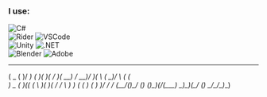 

### I use:
![C#](https://img.shields.io/badge/c%23-9a4993.svg?style=for-the-badge&logo=c-sharp&logoColor=white)
<br>
![Rider](https://img.shields.io/badge/Rider-da4643?style=for-the-badge&logo=Rider&logoColor=white)
![VSCode](https://img.shields.io/badge/VSCode-0078D4?style=for-the-badge&logo=visual%20studio%20code&logoColor=white)
<br>
![Unity](https://img.shields.io/badge/unity-%23239120.svg?style=for-the-badge&logo=unity&logoColor=white)
![.NET](https://img.shields.io/badge/.NET-512BD4?style=for-the-badge&logo=dotnet&logoColor=white)
<br>
![Blender](https://img.shields.io/badge/blender-%23F5792A.svg?style=for-the-badge&logo=blender&logoColor=white)
![Adobe](https://img.shields.io/badge/adobe-%23FF0000.svg?style=for-the-badge&logo=adobe&logoColor=white)

 ____  __  ___    ____  __  _  _  ____     ___  _  _    ____  __   __ _ 
(  _ \(  )/ __)  (_  _)(  )( \/ )(  __)   / __)/ )( \  (  __)/ _\ (  ( \
 ) _ ( )(( (_ \    )(   )( / \/ \ ) _)   ( (__ )    (   ) _)/    \/    /
(____/(__)\___/   (__) (__)\_)(_/(____)   \___)\_)(_/  (__) \_/\_/\_)__)
<!--
**jimxcds/jimxcds** is a ✨ _special_ ✨ repository because its `README.md` (this file) appears on your GitHub profile.

Here are some ideas to get you started:

- 🔭 I’m currently working on ...
- 🌱 I’m currently learning ...
- 👯 I’m looking to collaborate on ...
- 🤔 I’m looking for help with ...
- 💬 Ask me about ...
- 📫 How to reach me: ...
- 😄 Pronouns: ...
- ⚡ Fun fact: ...
-->
